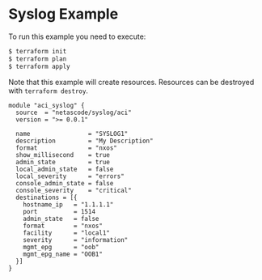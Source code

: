 <!-- BEGIN_TF_DOCS -->
# Syslog Example

To run this example you need to execute:

```bash
$ terraform init
$ terraform plan
$ terraform apply
```

Note that this example will create resources. Resources can be destroyed with `terraform destroy`.

```hcl
module "aci_syslog" {
  source  = "netascode/syslog/aci"
  version = ">= 0.0.1"

  name                = "SYSLOG1"
  description         = "My Description"
  format              = "nxos"
  show_millisecond    = true
  admin_state         = true
  local_admin_state   = false
  local_severity      = "errors"
  console_admin_state = false
  console_severity    = "critical"
  destinations = [{
    hostname_ip   = "1.1.1.1"
    port          = 1514
    admin_state   = false
    format        = "nxos"
    facility      = "local1"
    severity      = "information"
    mgmt_epg      = "oob"
    mgmt_epg_name = "OOB1"
  }]
}

```
<!-- END_TF_DOCS -->